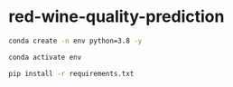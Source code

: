 # red-wine-quality-prediction

```bash
conda create -n env python=3.8 -y
```

```bash
conda activate env
```

```bash
pip install -r requirements.txt
```
